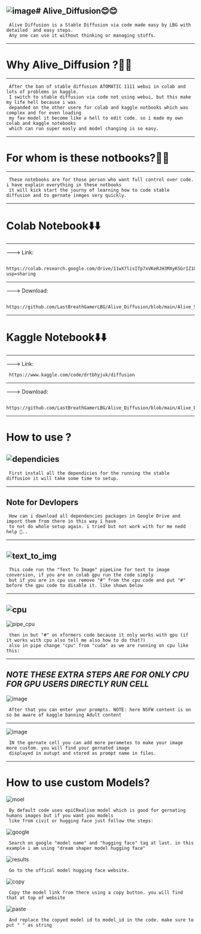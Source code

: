 ![image](https://github.com/LastBreathGamerLBG/Alive_Diffusion/assets/160850941/300162b4-e8ae-47bc-b6b9-3e57382ea7a1)# Alive_Diffusion😊😊
---
     Alive Diffusion is a Stable Diffusion via code made easy by LBG with detailed  and easy steps.
     Any one can use it without thinking or managing stuffs.
---

# Why Alive_Diffusion ?🤔🤔
---
     After the ban of stable diffusion ATOMATIC 1111 webui in colab and lots of problems in kaggle.
     I switch to stable diffusion via code not using webui, but this make my life hell because i was 
     depanded on the other usere for colab and kaggle notbooks which was complex and for even loading
     my fav model it become like a hell to edit code. so i made my own colab and kaggle notebooks 
     which can run super easly and model changing is so easy. 
---

# For whom is these notbooks?🧐🧐
---
     These notebooks are for those person who want full control over code. i have explain everything in these notbooks
     it will kick start the journy of learning how to code stable diffusion and to gernate inmges very quickly.
---

# Colab Notebook⬇️⬇️
---
---> Link:

     https://colab.research.google.com/drive/11wX7lisITp7xVKeRJH3MXyKSGrIZ1QnB?usp=sharing 
---
---> Download:
     
     https://github.com/LastBreathGamerLBG/Alive_Diffusion/blob/main/Alive_SD.ipynb
---

# Kaggle Notebook⬇️⬇️
---
---> Link:

     https://www.kaggle.com/code/drtbhyjuk/diffusion
---
---> Download:

     https://github.com/LastBreathGamerLBG/Alive_Diffusion/blob/main/Alive_Diffusion_Kaggle.ipynb
---

# How to use ?

![dependicies](https://github.com/LastBreathGamerLBG/Alive_Diffusion/assets/160850941/80ad6067-460c-498a-b621-29effb2c90c9)
---
     First install all the dependicies for the running the stable diffusion it will take some time to setup.
---
**Note for Devlopers**
---
     How can i download all dependencies packages in Google Drive and import them from there in this way i have
     to not do whole setup again. i tried but not work with for me nedd help 🙏..
---

![text_to_img](https://github.com/LastBreathGamerLBG/Alive_Diffusion/assets/160850941/175f41d1-a8a9-4140-a685-31e36f8df135)
---
     This code run the "Text To Image" pipeLine for text to image conversion, if you are on colab gpu run the code simply
     but if you are in cpu use remove "#" from the cpu code and put "#" before the gpu code to disable it. like shown below
---
![cpu](https://github.com/LastBreathGamerLBG/Alive_Diffusion/assets/160850941/5dee3912-b170-42a7-a7f1-4b753fe62c62)
---
![pipe_cpu](https://github.com/LastBreathGamerLBG/Alive_Diffusion/assets/160850941/8d8624f7-e877-4d65-b3bd-192819d40675)
     
     then in but "#" on xformers code because it only works with gpu (if it works with cpu also tell me also how to do that?)
     also in pipe change "cpu" from "cuda" as we are running on cpu like this:
---
***NOTE THESE EXTRA STEPS ARE FOR ONLY CPU FOR GPU USERS DIRECTLY RUN CELL***
---
![image](https://github.com/LastBreathGamerLBG/Alive_Diffusion/assets/160850941/a1565a37-e341-462f-8aaf-7cee31f58bc4)

     After that you can enter your prompts. NOTE: here NSFW content is on so be aware of kaggle banning Adult content
---
![image](https://github.com/LastBreathGamerLBG/Alive_Diffusion/assets/160850941/37e8b7d7-8631-4a26-a61e-8a8c5032493a)
     
     IN the gernate cell you can add more perametes to make your image more custom. you will find your gernated image 
     displayed in outupt and stored as prompt name in files.
---
# How to use custom Models?

![moel](https://github.com/LastBreathGamerLBG/Alive_Diffusion/assets/160850941/8f3539cf-b8e7-4ba0-86ad-a07b14bf683a)

     By default code uses epiCRealism model which is good for gernating humans images but if you want you models 
     like from civit or hugging face just follow the steps:

![google](https://github.com/LastBreathGamerLBG/Alive_Diffusion/assets/160850941/ffb94792-2033-4aee-9a52-f2dc1a3d9862)

     Search on google "model name" and "hugging face" tag at last. in this example i am using "dream shaper model hugging face"

![results](https://github.com/LastBreathGamerLBG/Alive_Diffusion/assets/160850941/8eb5a6ec-e38c-4882-9f0e-b1faa61e1fbf)

     Go to the offical model hugging face website.

![copy](https://github.com/LastBreathGamerLBG/Alive_Diffusion/assets/160850941/25cec143-5088-409c-b495-3d3b00bcaeb1)

     Copy the model link from there using a copy button. you will find that at top of website

![paste](https://github.com/LastBreathGamerLBG/Alive_Diffusion/assets/160850941/68c70dad-7489-4b30-b96d-77cf313a1339)

     And replace the copyed model id to model_id in the code. make sure to put " " as string




